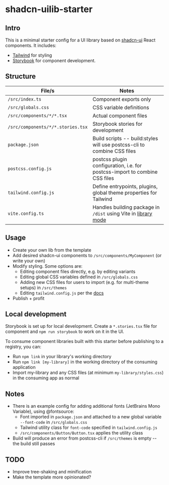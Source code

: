 # shadcn-uilib-starter

## Intro
This is a minimal starter config for a UI library based on [shadcn-ui](https://ui.shadcn.com/) React components. It includes:
- [Tailwind](https://tailwindcss.com/) for styling
- [Storybook](https://storybook.js.org/docs) for component development.

## Structure
| File/s | Notes |
| ------------- | ------- |
| `/src/index.ts` | Component exports only |
| `/src/globals.css` | CSS variable definitions |
| `/src/components/*/*.tsx` | Actual component files |
| `/src/components/*/*.stories.tsx` | Storybook stories for development |
| `package.json` | Build scripts -- build:styles will use postcss-cli to combine CSS files |
| `postcss.config.js` | postcss plugin configuration, i.e. for postcss-import to combine CSS files |
| `tailwind.config.js` | Define entrypoints, plugins, global theme properties for Tailwind |
| `vite.config.ts` | Handles building package in `/dist` using Vite in [library mode](https://vitejs.dev/guide/build#library-mode) |

## Usage
- Create your own lib from the template
- Add desired shadcn-ui components to `/src/components/MyComponent` (or write your own)
- Modify styling. Some options are:
  - Editing component files directly, e.g. by editing variants
  - Editing global CSS variables defined in `/src/globals.css`
  - Adding new CSS files for users to import (e.g. for multi-theme setups) in `/src/themes`
  - Editing `tailwind.config.js` per the [docs](https://tailwindcss.com/docs/configuration)
- Publish + profit

## Local development
Storybook is set up for local development. Create a `*.stories.tsx` file for component and `npm run storybook` to work on it in the UI.

To consume component libraries built with this starter before publishing to a registry, you can:
- Run `npm link` in your library's working directory
- Run `npm link [my-library]` in the working directory of the consuming application
- Import my-library and any CSS files (at minimum `my-library/styles.css`) in the consuming app as normal

## Notes
- There is an example config for adding additional fonts (JetBrains Mono Variable), using @fontsource:
  - Font imported in `package.json` and attached to a new global variable `--font-code` in `/src/globals.css`
  - Tailwind utility class for `font-code` specified in `tailwind.config.js`
  - `/src/components/Button/Button.tsx` applies the utility class
- Build will produce an error from postcss-cli if `/src/themes` is empty -- the build still passes

## TODO
- Improve tree-shaking and minification
- Make the template more opinionated?
